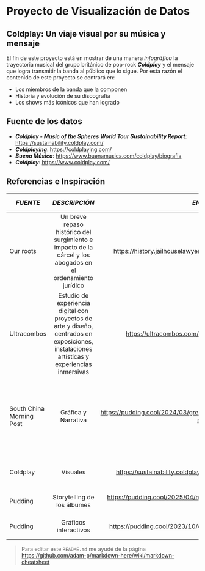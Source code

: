 # Proyecto de Visualización de Datos

## Coldplay: Un viaje visual por su música y mensaje

El fin de este proyecto está en mostrar de una manera *infográfica* la trayectoria musical del grupo británico de pop-rock **_Coldplay_** y el mensaje que logra transmitir la banda al público que lo sigue. Por esta razón el contenido de este proyecto se centrará en:
* Los miembros de la banda que la componen
* Historia y evolución de su discografía
* Los shows más icónicos que han logrado

## Fuente de los datos

- **_Coldplay - Music of the Spheres World Tour Sustainability Report_**: https://sustainability.coldplay.com/
- **_Coldplaying_**: https://coldplaying.com/
- **_Buena Música_**: https://www.buenamusica.com/coldplay/biografia
- **_Coldplay_**: https://www.coldplay.com/

## Referencias e Inspiración

| **_FUENTE_**        | **_DESCRIPCIÓN_**           | **_ENLACE_**       | **_ASPECTOS POSITVOS_**      | **_ASPECTOS NEGATIVOS_**      |
| ------------- |:-------------:| -----:|-----:|-----:|
| Our roots |Un breve repaso histórico del surgimiento e impacto de la cárcel y los abogados en el ordenamiento jurídico| https://history.jailhouselawyers.org/ |Puntero interactivo con los imagenes y tipografías|Que todo el flujo sea horizontal marea un poco|
| Ultracombos |Estudio de experiencia digital con proyectos de arte y diseño, centrados en exposiciones, instalaciones artísticas y experiencias inmersivas| https://ultracombos.com/en-us|Portada interactiva con video, gráficamente muy linda|No le vi aaspectos negativos|
| South China Morning Post      | Gráfica y Narrativa | https://pudding.cool/2024/03/greatest-music/  |  -Paso de portada a la info interesante -Inspiración para disponer los álbumes que más resuenan | Demasiada info dispuesta en imágenes|
| Coldplay |Visuales| https://sustainability.coldplay.com/ | Gráfica acorde el último álbum de colplay| Fome de interactuar|
| Pudding      | Storytelling de los álbumes     |   https://pudding.cool/2025/04/music-dna/ | Interacción auditiva de los albumes | Disposición vertical desaprovechada |
| Pudding | Gráficos interactivos     |  https://pudding.cool/2023/10/genre/| Gráficos claros e interctivos | Click para avanzar es molesto |







> Para editar este `README.md` me ayudé de la página https://github.com/adam-p/markdown-here/wiki/markdown-cheatsheet 







